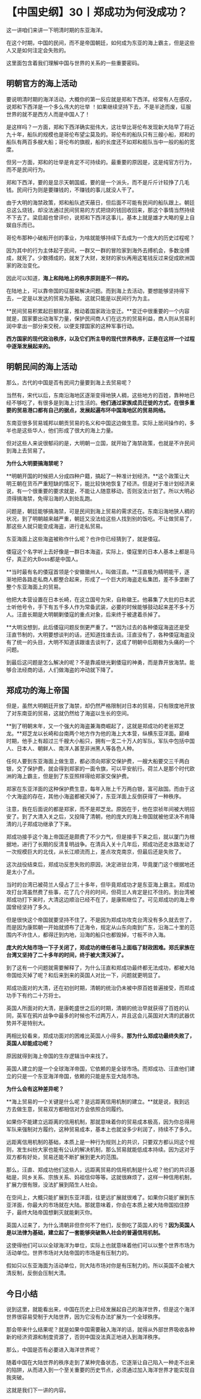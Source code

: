 # 【中国史纲】30丨郑成功为何没成功？

这一讲咱们来讲一下明清时期的东亚海洋。

在这个时期，中国的民间，而不是帝国朝廷，如何成为东亚的海上霸主，但是这些人又是如何注定会失败的。

这里面包含着我们理解中国与世界的关系的一些重要密码。

## **明朝官方的海上活动**

要说明清时期的海洋活动，大概你的第一反应就是郑和下西洋。经常有人在感叹，说郑和下西洋是一个多么伟大的壮举 ！如果继续坚持下去，不是半途而废，征服世界的就不是西方人而是中国人了！

是这样吗？一方面，郑和下西洋确实挺伟大，这壮举比哥伦布发现新大陆早了将近九十年，船队的规模也是哥伦布望尘莫及的。哥伦布的船队只有三艘小船，郑和的船队有两百多艘大船；哥伦布的旗舰，船的长度还不如郑和舰队当中一般的船的宽度。

但另一方面，郑和的壮举是肯定不可持续的。最重要的原因是，这是纯官方行为，而不是民间行为。

郑和下西洋，要的是显示天朝国威，要的是一个派头，而不是斤斤计较挣了几毛钱。民间行为则是要赚钱的，不赚钱的事儿就没人干了。

由于大明的海禁政策，郑和船队遮天蔽日，但后面不可能有民间的船队跟上。朝廷总这么烧钱，却没法通过民间贸易的方式把烧的钱回收回来，那这个事情当然持续不下去了。梁启超也曾评价，说郑和下西洋这事儿，基本上就是雄才大略的皇上自娱自乐而已。

哥伦布那种小破船开创的事业，为啥就能够持续下去成为一个庞大的历史过程呢？

因为其中的行为主体起于民间，一群又一群的冒险家到海外去搏机会，多数没搏成，就死了。少数搏成的，就发了大财，发财的家伙再用这笔钱反过来促成欧洲国家的政治变化。

因此可以知道，**海上和陆地上的秩序原则是不一样的。**

在陆地上，可以靠帝国的征服来解决问题。而到海上去活动，要想能够坚持得下去，一定是以发达的贸易为基础，这就只能是以民间行为为主。

**民间贸易积累起巨额财富，推动着国家政治变迁。**变迁中很重要的一个内容就是，国家要出动海军力量，保护民间商人们在远方的贸易利益，商人则从贸易利润中拿出一部分来交税，以便支撑国家的这种军事行动。

**西方国家的现代政治秩序，以及它们所主导的现代世界秩序，正是在这样一个过程中逐渐发展起来的。**

## **明朝民间的海上活动**

那么，古代的中国是否有民间力量要到海上去贸易呢？

当然有，宋代以后，东南沿海地区逐渐变得地狭人稠，这些地方的百姓，靠种地已经不够吃了，有很多是到海上讨生活的。**他们通过家族成员迁徙的方式，在很多重要的贸易港口都有自己的据点，发展起遍布环中国海地区的贸易网络。**

东南亚很多贸易城邦以朝贡贸易的名义和中国这边做生意。实际上居间操作的，多半也是这些华人，他们形成了很大的海上力量。

但对这些人来说很郁闷的是，大明朝一立国，就开始了海禁政策，也就是不许民间到海上去贸易了。

**为什么大明要搞海禁呢？**

**明朝开国的时候把人分成四种户籍，搞起了一种准计划经济。**这个政策让大明王朝在货币严重短缺的情况下，能比较快地恢复了经济。但是对于准计划经济来说，有一个很重要的要求就是，不能让人随意移动，否则没法计划了。所以大明必须得搞海禁，免得沿海的人到处乱跑。

问题是，朝廷能够搞海禁，可是民间到海上贸易的需求还在。东南沿海地狭人稠的状况，到了明朝越来越严重，朝廷又没法给这些人找到别的饭吃。不让做贸易了，那这些人就只能变成海盗，进行走私贸易。

东亚海面上这些海盗被称作什么呢？也许你已经猜到了，就是倭寇。

倭寇这个名字听上去好像是一群日本海盗，实际上，倭寇里的日本人基本上都是马仔，真正的大Boss都是中国人。

**当时最有名的倭寇首领是个安徽徽州人，叫做汪直。**汪直极为精明能干，逐渐地把各路走私商人都整合起来，形成了一个巨大的海盗走私集团，差不多垄断了整个东亚海面上的贸易。

他把大本营设置在日本长崎，在这立国号为宋，自称徽王。他募集了大批的日本武士听他号令，手下有五千多人作为常备武装，必要的时候能够鼓动起来差不多十万人。汪直长期是大明朝剿倭寇的重点对象，后来终于被逮着杀掉了。

**大明没想到，此后倭寇问题反倒更严重了。**因为过去的各种倭寇海盗还是受汪直节制的，大明要想谈判的话，还知道找谁去谈。汪直没有了，各种倭寇海盗没有了统一的头目，大明不知道该跟谁去谈判了，这成了明朝中后期极为头痛的一个问题。

到最后这问题是怎么解决的呢？不是靠戚继光剿倭寇的神勇，而是靠开放海禁。能够合法经商的话，人们做海盗的冲动就下降了。

## **郑成功的海上帝国**

但是，虽然大明朝廷开放了海禁，却仍然严格限制对日本的贸易，只有限度地开放了对东南亚的贸易，这就仍然给了海盗以生长的空间。

**到了明朝末年，又一个强大的海盗兼海商崛起了，这就是郑成功的老爸郑芝龙。**郑芝龙以长崎和台南两个地方作为他的海上大本营，纵横东亚洋面。巅峰时期，他手上有超过三千艘大小船只，拥有一支二十万人的军队，军队中包括中国人、日本人、朝鲜人、南洋人甚至非洲黑人等各色人种。

任何人要到东亚海面上做生意，都必须向郑家交保护费，一艘大船要交三千两白银，交了保护费，就会得到郑家的一面令旗，可以平安航行。荷兰人是那个时代欧洲的海上霸主，但是到了东亚照样得给郑家交保护费。

郑家在东亚洋面的这种保护费生意，每年入账上千万两白银，富可敌国。而由于这个大海盗的存在，其他小海盗都被灭掉了，东亚洋面上反倒获得了一种秩序。

注意，我在后面说的都是郑家，而不是郑芝龙。原因在于，他在崇祯年间被大明招安了。到了大清入关之后，又投降了清朝，他的庞大的海上帝国就被他坚决不肯降清的儿子郑成功继承了下来。

郑成功接手这个海上帝国还是颇费了不少力气，但是接手下来之后，就以厦门为根据地，进行了长期的反清复明战争。在清兵入关十几年后，郑成功还走水路发动了一次规模巨大的北伐，从长江顺流而上，差点攻克南京，但最后还是失败了。

这次战役结束后，郑成功反思失败的原因，决定进驻台湾，毕竟厦门这个根据地还是太小了点。

当时的台湾已被荷兰人侵占了三十多年，但毕竟郑成功才是东亚海上霸主。郑成功攻打台湾虽然费了些事，花了几个月的时间，但荷兰人肯定是扛不住的。到台湾被郑成功打下来时，大清这边顺治已经不在了，是康熙继位了。可见郑成功的海上帝国曾经坚持了多久。

但是很快这个帝国就要坚持不住了。不是因为郑成功攻克台湾没有多久就去世了，而是因为康熙朝一开始就颁布了迁海令，规定从山东向南到广东，沿海二十里的范围内不许住人，都得迁到内地，沿海的船只也都毁掉，寸板不许入海。

**庞大的大陆市场一下子关闭了，郑成功的继任者马上面临了财政困难。郑氏家族在台湾又坚持了二十多年的时间，终于被大清灭掉了。**

到了这有一个问题就需要解释了，为什么汪直和郑成功最终都无法成功，都被大陆帝国给灭掉了呢？和后来到来的英国人对比一下，问题就更明显了。

郑成功面对的大清，还在初创时期，清朝的统治仍未被中原百姓普遍接受，而郑成功手下有约二十万将士。

英国人所面对的大清，是康乾盛世之后的时期，清朝的统治早就获得了百姓的认同，英军在鸦片战争中最多的时候也不过两万人，并且这会儿英国对大清的武器优势并不是特别大。

两相比较看来，郑成功面对的困难比英国人小得多。**那为什么郑成功最终失败了，英国人却能成功呢？**

原因就得到海上帝国的生存逻辑当中来找了。

英国人建立的是一个全球海洋帝国，它依赖的是全球市场。而郑成功、汪直他们建立的只是一个东亚海洋帝国，依赖的只能是东亚大陆市场。

**为什么会有这种差异呢？**

**海上贸易的一个关键是什么呢？是远距离信用机制的建立。**就是说，我到远方去做生意，贸易双方都相信对方会依照合同履约。

如果你不能建立远距离的信用机制，那就意味着你的贸易成本极高，因为你总得用军队来强制对方履约，这种贸易成本，基本上也就没多少利润了，持续不了多久。

远距离信用机制的基础，本质上是一种行为规则上的共识，只要双方都认同这个规则，发生纠纷大家也能有公认的解决机制，那么贸易就能低成本持续。因为这对于双方都有好处，贸易还能不断扩展到更大的范围。

那么，汪直、郑成功他们这些人，远距离贸易的信用机制是什么呢？他们的共识基础是，同乡关系、宗族关系、妈祖信仰等等。这就很麻烦了，这样一种信用机制，扩展力很有限，没法扩展到陌生人社会。

在空间上，大概只能扩展到东亚洋面，往更远扩展就很难了。如果你只能扩展到东亚洋面，你最大的市场就在大陆。那就意味着，你会在本质上被大陆帝国掐住脖子，最终大陆帝国想剿灭就能剿灭你。

英国人过来了，为什么清朝非但奈何不了他们，反倒吃了英国人的亏？**因为英国人是以法律为基础，建立起了一套能够突破熟人社会的普遍信用机制。**

这使得他们可以以全球海洋为单位，实际上也就意味着他们可以以整个世界市场为活动单位。世界市场对大陆帝国的市场是有压制力的。

假如只以东亚海面为活动单位，则大陆市场对你是有压制力的。所以英国不会被大清反制，反倒会压制大清。

## 今日小结

说到这里，就能看出来，中国在历史上已经发展起自己的海洋世界，但是这个海洋世界很容易受制于大陆世界，因为它没有办法扩展为一个全球秩序。

那会带来什么结果呢？就是如果中国需要融入海洋的话，就得从外部世界吸收各种新的经济资源和制度资源了，否则中国没法真正地进入到海洋秩序。

那么，中国是否有必要进入海洋世界呢？

随着中国在大陆世界的秩序走到了某种完备状态，它逐渐让自己陷入一种走不出来的陷阱，从而进入到一个至关重要的历史节点，必须通过加入海洋世界才能实现自我突破。

这就是我们下一讲的内容。
